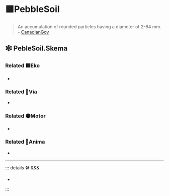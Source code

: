 # 🟩<ekos>PebbleSoil</ekos>

> An accumulation of rounded particles having a diameter of 2-64 mm. - [CanadianGov](https://sis.agr.gc.ca/cansis/taxa/cssc3/chpt18.html)

## 🕸 PebleSoil.Skema

### Related 🟩<ekos>Eko</ekos>

-

### Related 🔻<via>Via</via>

-

### Related 🟠<motor>Motor</motor>

-

### Related 💜<anima>Anima</anima>

-

---

<!-- =================================================== -->
<!-- =================================================== -->
<!-- =================================================== -->
<!-- =================================================== -->
<!-- =================================================== -->
::: details 🛠 <dev>&&&</dev>

-

:::
